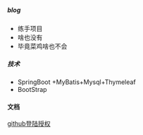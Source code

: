 ##### blog
* 练手项目
* 啥也没有
* 毕竟菜鸡啥也不会

##### 技术
* SpringBoot +MyBatis+Mysql+Thymeleaf
* BootStrap 

#### 文档
[github登陆授权](https://developer.github.com/apps/)
